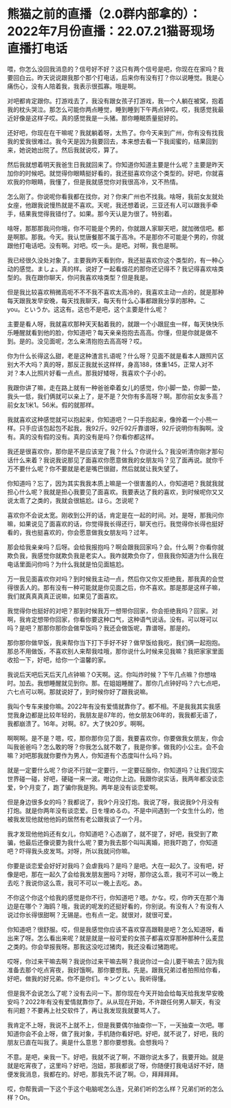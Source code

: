 # 熊猫之前的直播（2.0群内部拿的）：2022年7月份直播：22.07.21猫哥现场直播打电话

喂，你怎么没回我消息的？信号好不好？这只有两个信号是吧，你现在在家吗？我要回白云。昨天说说跟我那个那个打电话，后来你有没有打？你以说睡觉。我是心痛伤心，没有人陪着我，我表示很孤寡。哦是啊。

对吧都肯定跟你。打游戏去了，我没有跟女孩子打游戏，我一个人躺在被窝，抱着我的枕头哭泣。那怎么可能你两点睡觉，睡到睡到下午两点钟哎。哎，我感觉我最近好像是这样子哎。真的感觉我是一头猪。那你睡眠质量挺好的。

还好吧，你现在在干嘛呢？我就躺着呀，太热了。你今天来到广州，你有没有找我我的爱我很难过。我今天是因为我要回去，本来想去看一下我闺蜜的，结果回到来，她说她出院了。然后我就说哎，算了。

然后我就想着明天我爸生日我就回来了。你知道你知道主要是什么呢？主要是昨天加你的时候吧。就觉得你眼睛挺好看的，我还挺喜欢你这个类型的。好吧，你就喜欢我的你眼睛，我懂了，但是我就感觉你对我很高冷，又不热情。

怎么刚了。你说呢你看我都在找你，对？你来广州也不找我。啥呀，我前女友就处女座，他跟我说慢热就是不喜欢。天呢，我还想着说，三亚还有人可以跟我手牵手，结果我觉得我错付了。如果。那今天认是为很了。特别着。

啥呀，那那那我问你哦，你不可能是个男的，你就跟人家聊天吧，就加微信吧。都是啊那。那我。今天。我认觉唐餐那不属于高冷。不是那你不可能是个男的，你就跟他打电话吧。没有啊。对吧。哎一头。是吧。对啊，我也是啊。

我已经很久没处对象了。主要我昨天看到你，我还挺喜欢你这个类型的，有一种心动的感觉。ましょ。真的样。说好了一起看烟花的那你还记得不？我记得喜欢啥类型的。我在跟你聊天，你问我喜欢啥类型？但是我是。

但是我比较喜欢稍微高呃不不不我不喜欢太高冷的，我喜欢主动一点的，就是那种每天跟我发早安晚，每天找我聊天，每天有什么心事都跟我分享的那种。こ you。というか。这这有。这也不是吧，这个主要是什么呢？

主要是看人呀，我就喜欢那种天天黏着我的，就跟一个小跟屁虫一样，每天快快乐乐睡醒就看到他的脸，你知道吧？每天亲亲抱抱去高高。你懂，但是你就是做不到。是的。没见面呢，怎么亲清抱抱去高高呀？哎。

你为什么长得这么甜，老是这种渣言扎语呢？什么呀？见面不就是看本人跟照片区别大不大吗？真的呀，那反正我就长这样样，身高188，体重145，正常人对不对？本人比照片好看一点点。那我好矮呀，我喜欢个子小的。

我跟你讲了嘛，走在路上就有一种爸爸牵着女儿的感觉，你小脚一垫，你脚一垫，我头一低，我们俩就可以亲上了，是不是？欠你有多高呀？啊。那你前女友多高？前女友1米1。56米。假的就那样。

我就喜欢这种感觉就可以抱起来，你知道吧？一只手抱起来，像拎着一个小熊一样。只手应该包起包不起我，我92斤。92斤92斤靠谱呀，92斤说明你有胸啊。没有。真的没有假的没有。真的没有是吗？你看你都这样。

我还是很喜欢你，那你是不是应该宠了我？什么？你说什么？我没听清你刚才那句话什么来着？我说我说那见了面喜欢你愿意做我的女朋友吗？见了面再说。就你千万不要什么呢？你不要就是老是嘴巴很甜，然后就就让我失望了。

你知道吗？忘了，因为其实我我本质上嘛是一个很害羞的人，你知道吧？我就我就担心什么呢？我就是担心我要见了面喜欢。我要表达了我的喜欢，到时候呢你又又说太乖了之类的，我就会很尴尬。ほら。怎说呢？

喜欢你不会说太宽。刚收到公开的话，肯定是在一起的时间。对。是呀，那我问你嘛，如果说见了面喜欢的话，你觉得我长得还行，聊天也行。我觉得你长得也挺好看的，我也挺喜欢的，你会愿意做我女朋友吗？过年。

那会给我亲亲吗？后呀。会给我报抱吗？啊会跟我回家吗？会。什么啊？你看你就欺负我，我感觉你就欺负我是老实人。我咋就欺负你了，但我我你知道为什么我在电话里面问你吗？为什么我就是怕见面尴尬。

万一我见面喜欢你对吗？到时候我主动一点，然后你又你又拒绝我，那我真的会觉得很丢人的。那有没有一种可能就是你见面之后，你不喜欢。那是那是这样子嘛，我们就真真真真正说嘛，如果见了面喜欢。

我觉得你也挺好的对吧？那到时候我万一想带你回家，你会拒绝我吗？回家。对啊，我肯定想带你回家，你看你要这种口气，这种语气说话。没有。可以呀可以吗？是吧？那那你那你会做早饭吗？我还会做饭呢，靠谱呀。那是的。

那你那你做早饭，我来帮你当下打下手好不好？做早饭给我吃，我们俩一起抱抱。那总不用做饭，不喜欢别人来帮我哇哦，那你说什么时候来见我嘛？我把家家里面收拾一下，好吧，给你一个温馨的家。

我说后天吧后天后天几点钟嘛？O天啊。这。你叫炸时候？下午几点嘛？你想啥时。加去。我想睡醒就见到你。那。在姐姐睡醒了。那你几点钟好吗？六七点吧，六七点可以啊。那就说好了，到时候你好了跟我说嘛。

我叫个专车来接你嘛。2022年有没有爱情就靠你了。都不相。不是我我其实我感觉我身边都是比较年轻的，我朋友是87年的，他女朋友06年的，我我都无语了，我都崩溃了。16年。对啊。87。大了快20岁。啊啊。

啊啊啊。是不是？嗯，哎，那你那你见了面，我要喜欢你，你要做我女朋友，你会叫我爸爸吗？怎么敢的呀？你我怎么就不敢了，我是你爹。做我的小公主。会不会嘛？对吧那我就你要作为男人，你知道有个态度叫什么吗？妈。

就是一定要什么呢？你说不行就一定要行，一定要征服你，你知道吗？让我们现实世界碰一碰，好吧，硬碰一来一波。咁边你上边。我跟你说实话，我两年都没谈恋爱，9个月变了，跑了骗你我是狗。两年是没有谈恋爱啊。

但是身边很多女的吗？我都说了，我9个月没打炮。我说了呀，我说我9个月没有打炮。就是你两年没有谈恋爱。日を埋めるの。不是中间遇到一个女生什么的，他被我发现他就他他妈的居然有老公跟我谈了一个月。

我才发现他他妈还有女儿，你知道吧？心态崩了，就不提了，好吧，我受到了欺骗，他最后还像说要为我什么呢？要为我去那个叫叫离婚，把我吓跑了，你知道吧？吓得我头皮发骂。对呀，所以我就问你嘛。

你要是谈恋爱会好好对我吗？会虐我吗？是吗？是吧。大在一起久了。没有吧，好像是吧，那在一起久了会给我发朋友圈吗？对呀，那你这么乖，我可不可以一晚上去吃？我说你这么乖，我可不可以一晚上去吃。あ。

不你这个你这个给我的感觉是你不行，你知道吧？嗯。かな。哎，你昨天在那个海边是在哪个？海鸥？哦，我说的呢发的还挺好看的，你别说。有没有人？有没有人说过你长得很甜啊？无锡是。也有点一定。就很对，就很可爱。

你知道吧？很舒服。哎，但是我感觉你应该不喜欢穿高跟鞋是吧？怎么知道呀，看出来了呀。怎么看出来呢？就是就是一般可爱的女孩子都喜欢穿那种那种什么麦昆之类的。你会举报我呀。那我这没吃过猪肉，我还没看过猪跑呢。

哎呀，你过来干嘛去啊？我说你过来干嘛去啊？我说你过一会儿要干嘛去？因为我准备去那个吃点宵夜，我好饿啊。那你要想我。先是。跟我兄弟过者拍照给你看，好吧，做我的好兄弟。你不是你们。キングとい。我听得懂。

但是我不会说怎么了呢？没有去问一下。那你现在今天开始会给每天给我发早安晚安吗？2022年有没有爱情就靠你了。从从现在开始，不许跟任何男人聊天，有没有问题？不要再上社交软件了，再让我发现我就要骂人了。

我肯定不上呀，我说不上就不上，但是我要偶尔抽查你一下，一天抽查一次吧。哪知道你会不会上呀，做了我对象，手机随你看好吧。好吧，就不说了，好吧，我的朋友已直在叫我了。奥是什么意思？那你要想我。会想我吗？

不意。是吧，亲我一下。好吧，我就不说了啊，不跟你说太多了，我要开始。就是就是吃宵夜了，这里吗？好吧，泡妞，那我都说了呀，你随便打我电话好不好，随便发我消息，我都在的。好吧，那我先不说了啊。😔，拜拜拜拜。

哎，你帮我调一下这个手这个电脑呢怎么连，兄弟们听的怎么样？兄弟们听的怎么样？On。